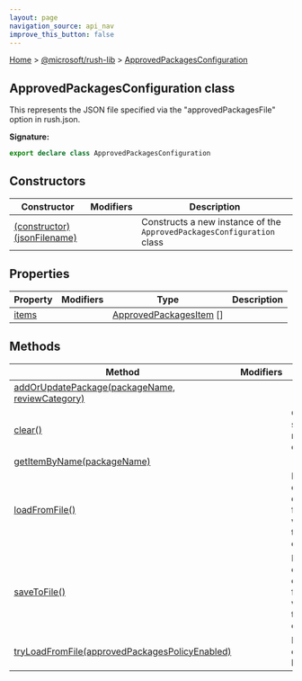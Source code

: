 ```yaml
---
layout: page
navigation_source: api_nav
improve_this_button: false
---
```



[Home](./index.md) &gt; [@microsoft/rush-lib](./rush-lib.md) &gt; [ApprovedPackagesConfiguration](./rush-lib.approvedpackagesconfiguration.md)

## ApprovedPackagesConfiguration class

This represents the JSON file specified via the "approvedPackagesFile" option in rush.json.

<b>Signature:</b>

```typescript
export declare class ApprovedPackagesConfiguration
```

## Constructors

|  Constructor | Modifiers | Description |
|  --- | --- | --- |
|  [(constructor)(jsonFilename)](./rush-lib.approvedpackagesconfiguration._constructor_.md) |  | Constructs a new instance of the <code>ApprovedPackagesConfiguration</code> class |

## Properties

|  Property | Modifiers | Type | Description |
|  --- | --- | --- | --- |
|  [items](./rush-lib.approvedpackagesconfiguration.items.md) |  | [ApprovedPackagesItem](./rush-lib.approvedpackagesitem.md) \[\] |  |

## Methods

|  Method | Modifiers | Description |
|  --- | --- | --- |
|  [addOrUpdatePackage(packageName, reviewCategory)](./rush-lib.approvedpackagesconfiguration.addorupdatepackage.md) |  |  |
|  [clear()](./rush-lib.approvedpackagesconfiguration.clear.md) |  | Clears all the settings, returning to an empty state. |
|  [getItemByName(packageName)](./rush-lib.approvedpackagesconfiguration.getitembyname.md) |  |  |
|  [loadFromFile()](./rush-lib.approvedpackagesconfiguration.loadfromfile.md) |  | Loads the configuration data from the filename that was passed to the constructor. |
|  [saveToFile()](./rush-lib.approvedpackagesconfiguration.savetofile.md) |  | Loads the configuration data to the filename that was passed to the constructor. |
|  [tryLoadFromFile(approvedPackagesPolicyEnabled)](./rush-lib.approvedpackagesconfiguration.tryloadfromfile.md) |  | If the file exists, calls loadFromFile(). |
